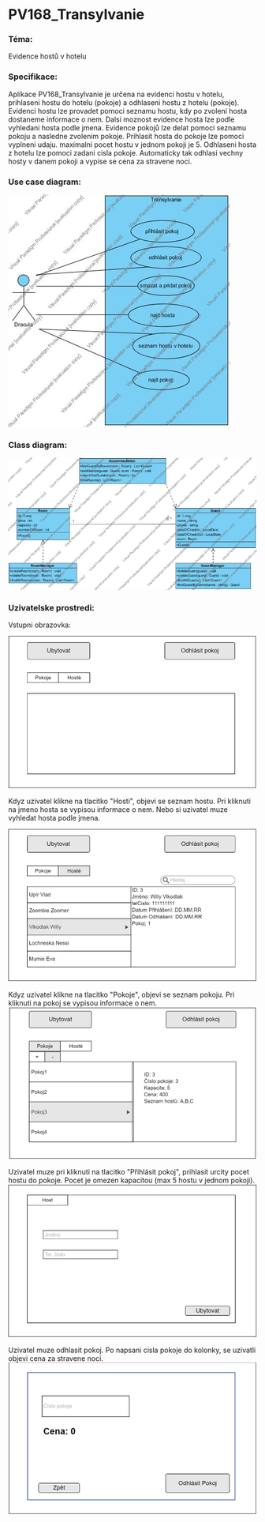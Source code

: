 # PV168_Transylvanie

### Téma:
Evidence hostů v hotelu 

### Specifikace:
Aplikace PV168_Transylvanie je určena na evidenci hostu v hotelu, prihlaseni hostu do hotelu (pokoje) a odhlaseni hostu z hotelu (pokoje). 
Evidenci hostu lze provadet pomoci seznamu hostu, kdy po zvolení hosta dostaneme informace o nem. Dalsi moznost evidence hosta lze podle vyhledani hosta podle jmena. 
Evidence pokojů lze delat pomoci seznamu pokoju a nasledne zvolenim pokoje.
Prihlasit hosta do pokoje lze pomoci vyplneni udaju. maximalni pocet hostu v jednom pokoji je 5.
Odhlaseni hosta z hotelu lze pomoci zadani cisla pokoje. Automaticky tak odhlasi vechny hosty v danem pokoji a vypise se cena za stravene noci.


### Use case diagram:

![use](Images/Use_Case_Transylvanie.jpg "use case")

### Class diagram:

![class](Images/Class_Diagram_Transylvanie.jpg "use case")

### Uzivatelske prostredi:

Vstupni obrazovka:

![alt text](Images/uvodni_strana.png)

Kdyz uzivatel klikne na tlacitko "Hosti", objevi se seznam hostu. Pri kliknuti na jmeno hosta se vypisou informace o nem. Nebo si uzivatel muze vyhledat hosta podle jmena.

![alt text](Images/hosti.png)

Kdyz uzivatel klikne na tlacitko "Pokoje", objevi se seznam pokoju. Pri kliknuti na pokoj se vypisou informace o nem.
![alt text](Images/pokoje.png)

Uzivatel muze pri kliknuti na tlacitko "Přihlásit pokoj", prihlasit urcity pocet hostu do pokoje. Pocet je omezen kapacitou (max 5 hostu v jednom pokoji).
![alt text](Images/prihlasit.png)

Uzivatel muze odhlasit pokoj. Po napsani cisla pokoje do kolonky, se uzivatli objevi cena za stravene noci.
![alt text](Images/odhlasit.png)



